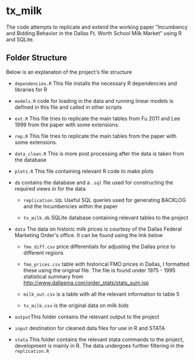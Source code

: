 # tx_milk

The code attempts to replicate and extend the working paper "Incumbency and Bidding Behavior in the Dallas Ft. Worth School Milk Market" using R and SQLite.

## Folder Structure

Below is an explanaton of the project's file structure

* `dependencies.R` This file installs the necessary R dependencies and libraries for R

* `models.R` code for loading in the data and running linear models is defined in this file and called in other scripts

* `ext.R` This file tries to replicate the main tables from Fu 2011 and Lee 1999 from the paper with some extensions.

* `rep.R` This file tries to replicate the main tables from the paper with some extensions.

* `data_clean.R` This is more post processing after the data is taken from the database

* `plots.R` This file containing relevant R code to make plots

* `db`
contains the database and a `.sql` file used for constructing the required views in for the data

	* `replication.SQL` Useful SQL queries used for generating BACKLOG and the Incumbencies within the paper

	* `tx_milk.db` SQLite database containing relevant tables to the project

* `data` The data on historic milk prices is courtesy of the Dallas Federal Marketing Order's office. It can be found using the link below

	* `fmo_diff.csv` price differentials for adjusting the Dallas price to different regions

	* `fmo_prices.csv` table with historical FMO prices in Dallas, I formatted these using the original file. The file is found under 1975 - 1995 statistical summary from http://www.dallasma.com/order_stats/stats_sum.jsp

	*  `milk_out.csv` is a table with all the relevant information to table 5

	* `tx_milk.csv` is the original data on milk bids

* `output`This folder contains the relevant output to the project

* `input` destination for cleaned data files for use in R and STATA

* `stata` This folder contains the relevant stata commands to the project, development is mainly in R. The data undergoes further filtering in the `replication.R`